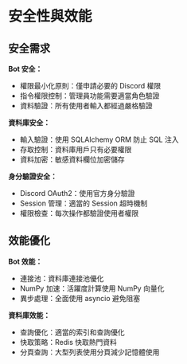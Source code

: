 # 安全性與效能

## 安全需求

**Bot 安全：**

- 權限最小化原則：僅申請必要的 Discord 權限
- 指令權限控制：管理員功能需要適當角色驗證
- 資料驗證：所有使用者輸入都經過嚴格驗證

**資料庫安全：**

- 輸入驗證：使用 SQLAlchemy ORM 防止 SQL 注入
- 存取控制：資料庫用戶只有必要權限
- 資料加密：敏感資料欄位加密儲存

**身分驗證安全：**

- Discord OAuth2：使用官方身分驗證
- Session 管理：適當的 Session 超時機制
- 權限檢查：每次操作都驗證使用者權限

## 效能優化

**Bot 效能：**

- 連接池：資料庫連接池優化
- NumPy 加速：活躍度計算使用 NumPy 向量化
- 異步處理：全面使用 asyncio 避免阻塞

**資料庫效能：**

- 查詢優化：適當的索引和查詢優化
- 快取策略：Redis 快取熱門資料
- 分頁查詢：大型列表使用分頁減少記憶體使用

